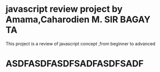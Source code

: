# javascript review project by Amama,Caharodien M. SIR BAGAY TA
This project is a review of javascript concept ,from beginner to advanced

# ASDFASDFASDFSADFASDFSADF